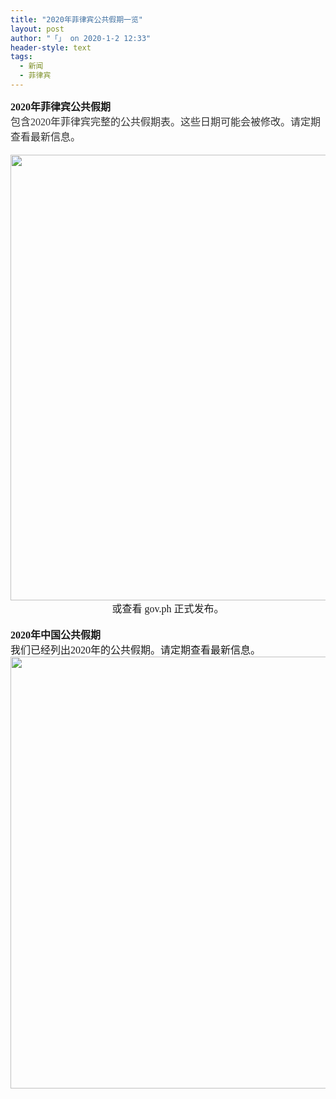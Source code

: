 ```yaml
---
title: "2020年菲律宾公共假期一览"
layout: post
author: "「」 on 2020-1-2 12:33"
header-style: text
tags:
  - 新闻
  - 菲律宾
---
```


<head></head>
<body>
 <font face="微软雅黑"><font size="3"><strong>2020年菲律宾公共假期</strong></font></font>
 <strong><font face="微软雅黑"><font size="3"><br> </font></font></strong> 
 <div align="left"> 
  <font style="color:rgb(51, 51, 51)"><font face="微软雅黑"><font size="3">包含2020年菲律宾完整的公共假期表。这些日期可能会被修改。请定期查看最新信息。</font></font></font> 
 </div> 
 <div align="left"> 
  <font style="color:rgb(51, 51, 51)"><font face="微软雅黑"><font size="3"><br> </font></font></font> 
 </div> 
 <div align="center"> 
  <font style="color:rgb(51, 51, 51)"><font face="微软雅黑"><font size="3"> 
     <ignore_js_op> 
      <img aid="1324580" src="https://bbs.boniu123.cc/data/attachment/forum/202001/02/101016ban3acqlcagacnlm.png" zoomfile="data/attachment/forum/202001/02/101016ban3acqlcagacnlm.png" file="data/attachment/forum/202001/02/101016ban3acqlcagacnlm.png" width="713" inpost="1"> 
      <div class="tip tip_4 aimg_tip" id="aimg_1324580_menu" style="position: absolute; display: none" disautofocus="true"> 
       <div class="xs0"> 
        <p><strong>假期.png</strong> <em class="xg1">(175.29 KB, 下载次数: 0)</em></p> 
        <p> <a href="forum.php?mod=attachment&amp;aid=MTMyNDU4MHw0M2UwNGJkY3wxNTc3OTUwMTkyfDB8NTQ1MzUw&amp;nothumb=yes" target="_blank">下载附件</a> &nbsp;<a href="javascript:;" onclick="showWindow(this.id, this.getAttribute('url'), 'get', 0);" id="savephoto_1324580" url="home.php?mod=spacecp&amp;ac=album&amp;op=saveforumphoto&amp;aid=1324580&amp;handlekey=savephoto_1324580">保存到相册</a> </p> 
        <p class="xg1 y"><span title="2020-1-2 10:10">5&nbsp;小时前</span> 上传</p> 
       </div> 
       <div class="tip_horn"></div> 
      </div> 
     </ignore_js_op> </font></font></font> 
 </div> 
 <div align="center"> 
  <font face="微软雅黑"><font size="3">或查看 gov.ph 正式发布。</font></font> 
 </div> 
 <div align="center"> 
  <font face="微软雅黑"><font size="3"><br> </font></font> 
 </div>
 <font face="微软雅黑"><font size="3"><strong>2020年中国公共假期</strong></font></font>
 <strong><font face="微软雅黑"><font size="3"><br> </font></font></strong> 
 <div align="left"> 
  <font face="微软雅黑"><font size="3">我们已经列出2020年的公共假期。请定期查看最新信息。</font></font> 
 </div> 
 <div align="center"> 
  <font face="微软雅黑"><font size="3"> 
    <ignore_js_op> 
     <img aid="1324581" src="https://bbs.boniu123.cc/data/attachment/forum/202001/02/101017axnofunfkfuynnk5.png" zoomfile="data/attachment/forum/202001/02/101017axnofunfkfuynnk5.png" file="data/attachment/forum/202001/02/101017axnofunfkfuynnk5.png" width="691" inpost="1"> 
     <div class="tip tip_4 aimg_tip" id="aimg_1324581_menu" style="position: absolute; display: none" disautofocus="true"> 
      <div class="xs0"> 
       <p><strong>假期2.png</strong> <em class="xg1">(73.97 KB, 下载次数: 0)</em></p> 
       <p> <a href="forum.php?mod=attachment&amp;aid=MTMyNDU4MXxiNDYwODZhM3wxNTc3OTUwMTkyfDB8NTQ1MzUw&amp;nothumb=yes" target="_blank">下载附件</a> &nbsp;<a href="javascript:;" onclick="showWindow(this.id, this.getAttribute('url'), 'get', 0);" id="savephoto_1324581" url="home.php?mod=spacecp&amp;ac=album&amp;op=saveforumphoto&amp;aid=1324581&amp;handlekey=savephoto_1324581">保存到相册</a> </p> 
       <p class="xg1 y"><span title="2020-1-2 10:10">5&nbsp;小时前</span> 上传</p> 
      </div> 
      <div class="tip_horn"></div> 
     </div> 
    </ignore_js_op> </font></font> 
 </div> 
 <div align="left"> 
  <font face="微软雅黑"><font size="3"><br> </font></font> 
 </div>
 <br> 
 <br> 
 <br>
</body>



